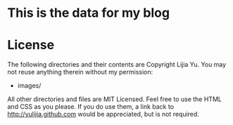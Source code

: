 # This is the data for my blog


# License

The following directories and their contents are Copyright Lijia Yu. You may not reuse anything therein without my permission:

* images/

All other directories and files are MIT Licensed. Feel free to use the HTML and CSS as you please. If you do use them, a link back to http://yulijia.github.com would be appreciated, but is not required.
